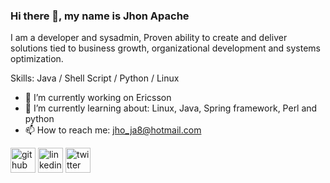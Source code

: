 ### Hi there 👋, my name is Jhon Apache
I am a developer and sysadmin, Proven ability to create and deliver solutions tied to business growth, organizational development and systems optimization.

Skills: Java / Shell Script / Python / Linux

- 🔭 I’m currently working on Ericsson 
- 🌱 I’m currently learning about: Linux, Java, Spring framework, Perl and python
- 📫 How to reach me: jho_ja8@hotmail.com 


[<img src='https://cdn.jsdelivr.net/npm/simple-icons@3.0.1/icons/github.svg' alt='github' height='40'>](https://github.com/jjapachehe)  [<img src='https://cdn.jsdelivr.net/npm/simple-icons@3.0.1/icons/linkedin.svg' alt='linkedin' height='40'>](https://www.linkedin.com/in/https://www.linkedin.com/in/jhon-jairo-apache-hernandez-aa233053//)  [<img src='https://cdn.jsdelivr.net/npm/simple-icons@3.0.1/icons/twitter.svg' alt='twitter' height='40'>](https://twitter.com/https://twitter.com/jjapache)  
